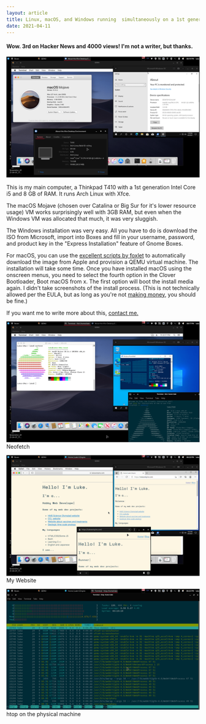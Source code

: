```yaml
---
layout: article
title: Linux, macOS, and Windows running  simultaneously on a 1st generation Core i5 and 8GB RAM
date: 2021-04-11
---
```

#### Wow. 3rd on Hacker News and 4000 views! I'm not a writer, but thanks.
![macOS Mojave, Windows 10, and Arch Linux with XFCE showing their About dialogs](/uploads/vm/sysinfo-fs8.png)

This is my main computer, a Thinkpad T410 with a 1st generation Intel Core i5 and 8 GB of RAM. It runs Arch Linux with Xfce.

The macOS Mojave (chosen over Catalina or Big Sur for it's lower resource usage) VM works surprisingly well with 3GB RAM, but even when the Windows VM was allocated that much, it was very sluggish. 

The Windows installation was very easy. All you have to do is download the ISO from Microsoft, import into Boxes and fill in your username, password, and product key in the "Express Installation" feature of Gnome Boxes.

For macOS, you can use the [excellent scripts by foxlet](https://github.com/foxlet/macOS-Simple-KVM) to automatically download the image from Apple and provision a QEMU virtual machine. The installation will take some time. Once you have installed macOS using the onscreen menus, you need to select the fourth option in the Clover Bootloader, Boot macOS from x. The first option will boot the install media again. I didn't take screenshots of the install process. (This is not technically allowed per the EULA, but as long as you're not [making money,](https://en.wikipedia.org/wiki/Psystar_Corporation) you should be fine.)

If you want me to write more about this, [contact me.](/contact.html)


![Neofetch on all systems](/uploads/vm/neofetch-fs8.png)
Neofetch

![This website on all systems](/uploads/vm/lukesempire-fs8.png)
My Website

![htop on the physical machine](/uploads/vm/htop-fs8.png)
htop on the physical machine
